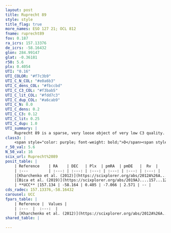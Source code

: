 ```yaml
---
layout: post
title: Ruprecht 89
style: style
title_flag: true
more_names: ESO 127 21; OCL 812
fname: ruprecht89
fov: 0.187
ra_icrs: 157.13376
de_icrs: -58.16432
glon: 284.99147
glat: -0.36181
r50: 5.6
plx: 0.4054
UTI: "0.16"
UTI_COLOR: "#f7c3b9"
UTI_C_N_COL: "#e0a6b3"
UTI_C_dens_COL: "#fbccbd"
UTI_C_C3_COL: "#f3bab5"
UTI_C_lit_COL: "#fdd7c3"
UTI_C_dup_COL: "#a6cab9"
UTI_C_N: 0.0
UTI_C_dens: 0.2
UTI_C_C3: 0.12
UTI_C_lit: 0.25
UTI_C_dup: 1.0
UTI_summary: |
    Ruprecht 89 is a sparse, very loose object of very low C3 quality. It is poorly studied in the literature, with no articles listed in the last 6 years.<br><br><span style="color: #99180f; font-weight: bold;">Warning: </span>contains less than 25 stars with <i>P>0.5</i> estimated.
class3: |
    <span style="color: purple; font-weight: bold;">D</span><span style="color: red; font-weight: bold;">C</span>
r_50_val: 5.6
N_50_val: 16
scix_url: Ruprecht%2089
posit_table: |
    | Reference    | RA    | DEC   | Plx  | pmRA  | pmDE   |  Rv  |
    | :---         | :---: | :---: | :---: | :---: | :---: | :---: |
    |[Kharchenko et al. (2012)](https://scixplorer.org/abs/2012A%26A...543A.156K) | 157.107 | -58.135 | -- | -3.75 | 5.13 | -- |
    |[Bica et al. (2019)](https://scixplorer.org/abs/2019AJ....157...12B) | 157.109 | -58.18 | -- | -- | -- | -- |
    | **UCC** |157.134 | -58.164 | 0.405 | -7.066 | 2.571 | -- | 
cds_radec: 157.13376,-58.16432
carousel: UCC
fpars_table: |
    | Reference |  Values |
    | :---  |  :---:  |
    | [Kharchenko et al. (2012)](https://scixplorer.org/abs/2012A%26A...543A.156K) | `e_bv=0.04, distance=750, log_age=8.98` |
shared_table: |
    
---
```

